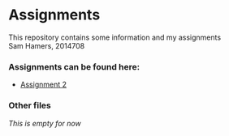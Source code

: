 # Assignments
This repository contains some information and my assignments
<br>
Sam Hamers, 2014708

### Assignments can be found here:
* [Assignment 2](https://github.com/SamHamers/Assignments/blob/master/Test-1.docx)

### Other files
<i>This is empty for now</i>
